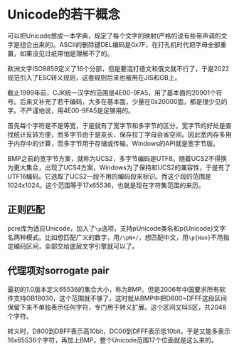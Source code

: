 # Unicode的若干概念

可以把Unicode想成一本字典，规定了每个文字的映射(严格的说有些带声调的文字是组合出来的)。ASCII的删除键DEL编码是0x7F，在打孔机时代把字母全部重置，如果没见过纸带怕是理解不了的。

欧洲文字ISO8859定义了16个分部，但是要混打德文和俄文就不行了，于是2022规范引入了ESC转义规则，这套规则后来也被用在JIS和GB上。

截止1999年前，CJK统一汉字的范围是4E00-9FA5，用了基本面的20901个符号。后来又补充了若干编码，大多在基本面，少量在0x20000面，都是很少见的字。不严谨地说，用4E00-9FA5是足够用的。

首先每个字符是不是等宽，于是就有了宽字节和多字节的区分。宽字节的好处是查找统计反转方便，而多字节由于是变长，保存拉丁字母会省空间。因此宽内存多用于内存中的计算，而多字节用于存储或传输。Windows的API就是宽字节版。

BMP之前的宽字节方案，就称为UCS2，多字节编码是UTF8。随着UCS2不得换为更大集合，出现了UCS4方案，Windows为了保持和UCS2的兼容性，于是有了UTF16编码。它选取了UCS2一段不用的编码段来标识。而这个段的范围是1024x1024。这个范围等于17x65536，也就是现在字符集范围的来历。

正则匹配
--
pcre库为适应Unicode，加入了`\p`选项，支持pUnicode类名和p{Unicode}文字名两种模式。比如想匹配广义的数字，用`/\pN+/`，想匹配中文，用`\p{Han}`不用指定编码区间，全部交给底层文字引擎就可以了。

代理项对sorrogate pair
--
最初的1.0版本定义65536的集合大小，称为BMP。但是2006年中国要求所有软件支持GB18030，这个范围就不够了。这时就从BMP中把D800~DFFF这段区间保留下来不单独表示任何字符，专门用于转义扩展。这个区间又叫S区，共2048个字符。

转义时，D800到DBFF表示高10bit，DC00到DFFF表示低10bit，于是又能多表示16x65536个字符，再加上BMP。整个Unicode范围17个位面就是这么来的。